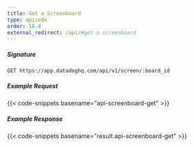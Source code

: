 ```yaml
---
title: Get a Screenboard
type: apicode
order: 18.4
external_redirect: /api/#get-a-screenboard
---
```


##### Signature

`GET https://app.datadoghq.com/api/v1/screen/:board_id`

##### Example Request

{{< code-snippets basename="api-screenboard-get" >}}

##### Example Response

{{< code-snippets basename="result.api-screenboard-get" >}}
